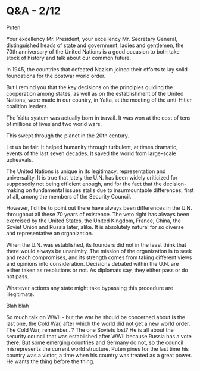 # Q&A - 2/12

Puten

Your excellency Mr. President, your excellency Mr. Secretary General, distinguished heads of state and government, ladies and gentlemen, the 70th anniversary of the United Nations is a good occasion to both take stock of history and talk about our common future.

In 1945, the countries that defeated Nazism joined their efforts to lay solid foundations for the postwar world order.

But I remind you that the key decisions on the principles guiding the cooperation among states, as well as on the establishment of the United Nations, were made in our country, in Yalta, at the meeting of the anti-Hitler coalition leaders.

The Yalta system was actually born in travail. It was won at the cost of tens of millions of lives and two world wars.

This swept through the planet in the 20th century.

Let us be fair. It helped humanity through turbulent, at times dramatic, events of the last seven decades. It saved the world from large-scale upheavals.

The United Nations is unique in its legitimacy, representation and universality. It is true that lately the U.N. has been widely criticized for supposedly not being efficient enough, and for the fact that the decision-making on fundamental issues stalls due to insurmountable differences, first of all, among the members of the Security Council.

However, I'd like to point out there have always been differences in the U.N. throughout all these 70 years of existence. The veto right has always been exercised by the United States, the United Kingdom, France, China, the Soviet Union and Russia later, alike. It is absolutely natural for so diverse and representative an organization.

When the U.N. was established, its founders did not in the least think that there would always be unanimity. The mission of the organization is to seek and reach compromises, and its strength comes from taking different views and opinions into consideration. Decisions debated within the U.N. are either taken as resolutions or not. As diplomats say, they either pass or do not pass.

Whatever actions any state might take bypassing this procedure are illegitimate. 

Blah blah

So much talk on WWII - but the war he should be concerned about is the last one, the Cold War, after which the world did not get a new world order. The Cold War, remember...? The one Soviets lost? He is all about the security council that was established after WWII because Russia has a vote there. But some emerging countries and Germany do not, so the council misrepresents the current world structure. Puten pines for the last time his country was a victor, a time when  his country was treated as a great power. He wants the thing before the thing.






